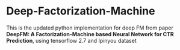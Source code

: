 # Deep-Factorization-Machine
This is the updated python implementation for deep FM from paper **DeepFM: A Factorization-Machine based Neural Network for CTR Prediction**, using tensorflow 2.7 and Ipinyou dataset
